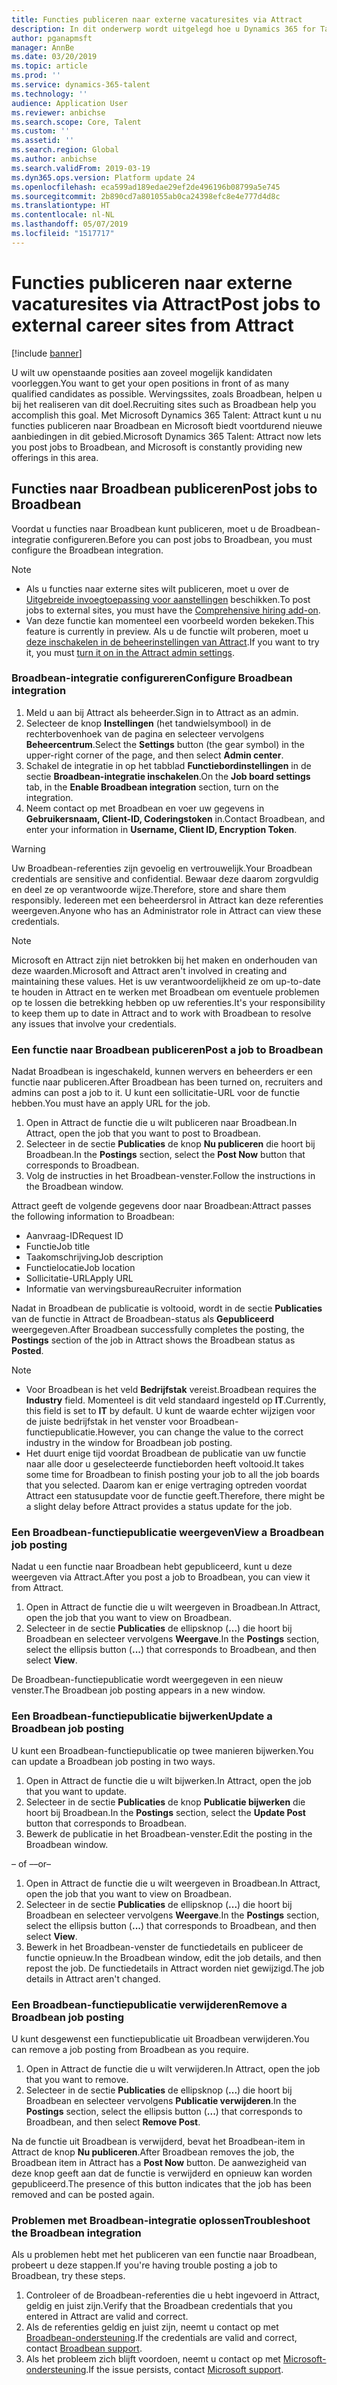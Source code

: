 ```yaml
---
title: Functies publiceren naar externe vacaturesites via Attract
description: In dit onderwerp wordt uitgelegd hoe u Dynamics 365 for Talent - Attract gebruikt voor het publiceren van functies naar externe wervingssites
author: pganapmsft
manager: AnnBe
ms.date: 03/20/2019
ms.topic: article
ms.prod: ''
ms.service: dynamics-365-talent
ms.technology: ''
audience: Application User
ms.reviewer: anbichse
ms.search.scope: Core, Talent
ms.custom: ''
ms.assetid: ''
ms.search.region: Global
ms.author: anbichse
ms.search.validFrom: 2019-03-19
ms.dyn365.ops.version: Platform update 24
ms.openlocfilehash: eca599ad189edae29ef2de496196b08799a5e745
ms.sourcegitcommit: 2b890cd7a801055ab0ca24398efc8e4e777d4d8c
ms.translationtype: HT
ms.contentlocale: nl-NL
ms.lasthandoff: 05/07/2019
ms.locfileid: "1517717"
---
```

# <a name="post-jobs-to-external-career-sites-from-attract"></a><span data-ttu-id="f4020-103">Functies publiceren naar externe vacaturesites via Attract</span><span class="sxs-lookup"><span data-stu-id="f4020-103">Post jobs to external career sites from Attract</span></span>

[!include [banner](../includes/banner.md)]

<span data-ttu-id="f4020-104">U wilt uw openstaande posities aan zoveel mogelijk kandidaten voorleggen.</span><span class="sxs-lookup"><span data-stu-id="f4020-104">You want to get your open positions in front of as many qualified candidates as possible.</span></span> <span data-ttu-id="f4020-105">Wervingssites, zoals Broadbean, helpen u bij het realiseren van dit doel.</span><span class="sxs-lookup"><span data-stu-id="f4020-105">Recruiting sites such as Broadbean help you accomplish this goal.</span></span> <span data-ttu-id="f4020-106">Met Microsoft Dynamics 365 Talent: Attract kunt u nu functies publiceren naar Broadbean en Microsoft biedt voortdurend nieuwe aanbiedingen in dit gebied.</span><span class="sxs-lookup"><span data-stu-id="f4020-106">Microsoft Dynamics 365 Talent: Attract now lets you post jobs to Broadbean, and Microsoft is constantly providing new offerings in this area.</span></span>

## <a name="post-jobs-to-broadbean"></a><span data-ttu-id="f4020-107">Functies naar Broadbean publiceren</span><span class="sxs-lookup"><span data-stu-id="f4020-107">Post jobs to Broadbean</span></span>

<span data-ttu-id="f4020-108">Voordat u functies naar Broadbean kunt publiceren, moet u de Broadbean-integratie configureren.</span><span class="sxs-lookup"><span data-stu-id="f4020-108">Before you can post jobs to Broadbean, you must configure the Broadbean integration.</span></span>

> [!NOTE]
> - <span data-ttu-id="f4020-109">Als u functies naar externe sites wilt publiceren, moet u over de [Uitgebreide invoegtoepassing voor aanstellingen](https://docs.microsoft.com/dynamics365/unified-operations/talent/attract-comprehensive-hiring) beschikken.</span><span class="sxs-lookup"><span data-stu-id="f4020-109">To post jobs to external sites, you must have the [Comprehensive hiring add-on](https://docs.microsoft.com/dynamics365/unified-operations/talent/attract-comprehensive-hiring).</span></span>
> - <span data-ttu-id="f4020-110">Van deze functie kan momenteel een voorbeeld worden bekeken.</span><span class="sxs-lookup"><span data-stu-id="f4020-110">This feature is currently in preview.</span></span> <span data-ttu-id="f4020-111">Als u de functie wilt proberen, moet u [deze inschakelen in de beheerinstellingen van Attract](https://docs.microsoft.com/dynamics365/unified-operations/talent/access-preview-feature).</span><span class="sxs-lookup"><span data-stu-id="f4020-111">If you want to try it, you must [turn it on in the Attract admin settings](https://docs.microsoft.com/dynamics365/unified-operations/talent/access-preview-feature).</span></span>

### <a name="configure-broadbean-integration"></a><span data-ttu-id="f4020-112">Broadbean-integratie configureren</span><span class="sxs-lookup"><span data-stu-id="f4020-112">Configure Broadbean integration</span></span>

1. <span data-ttu-id="f4020-113">Meld u aan bij Attract als beheerder.</span><span class="sxs-lookup"><span data-stu-id="f4020-113">Sign in to Attract as an admin.</span></span>
2. <span data-ttu-id="f4020-114">Selecteer de knop **Instellingen** (het tandwielsymbool) in de rechterbovenhoek van de pagina en selecteer vervolgens **Beheercentrum**.</span><span class="sxs-lookup"><span data-stu-id="f4020-114">Select the **Settings** button (the gear symbol) in the upper-right corner of the page, and then select **Admin center**.</span></span>
3. <span data-ttu-id="f4020-115">Schakel de integratie in op het tabblad **Functiebordinstellingen** in de sectie **Broadbean-integratie inschakelen**.</span><span class="sxs-lookup"><span data-stu-id="f4020-115">On the **Job board settings** tab, in the **Enable Broadbean integration** section, turn on the integration.</span></span>
4. <span data-ttu-id="f4020-116">Neem contact op met Broadbean en voer uw gegevens in **Gebruikersnaam, Client-ID, Coderingstoken** in.</span><span class="sxs-lookup"><span data-stu-id="f4020-116">Contact Broadbean, and enter your information in **Username, Client ID, Encryption Token**.</span></span>

> [!WARNING]
> <span data-ttu-id="f4020-117">Uw Broadbean-referenties zijn gevoelig en vertrouwelijk.</span><span class="sxs-lookup"><span data-stu-id="f4020-117">Your Broadbean credentials are sensitive and confidential.</span></span> <span data-ttu-id="f4020-118">Bewaar deze daarom zorgvuldig en deel ze op verantwoorde wijze.</span><span class="sxs-lookup"><span data-stu-id="f4020-118">Therefore, store and share them responsibly.</span></span> <span data-ttu-id="f4020-119">Iedereen met een beheerdersrol in Attract kan deze referenties weergeven.</span><span class="sxs-lookup"><span data-stu-id="f4020-119">Anyone who has an Administrator role in Attract can view these credentials.</span></span>

> [!NOTE]
> <span data-ttu-id="f4020-120">Microsoft en Attract zijn niet betrokken bij het maken en onderhouden van deze waarden.</span><span class="sxs-lookup"><span data-stu-id="f4020-120">Microsoft and Attract aren't involved in creating and maintaining these values.</span></span> <span data-ttu-id="f4020-121">Het is uw verantwoordelijkheid ze om up-to-date te houden in Attract en te werken met Broadbean om eventuele problemen op te lossen die betrekking hebben op uw referenties.</span><span class="sxs-lookup"><span data-stu-id="f4020-121">It's your responsibility to keep them up to date in Attract and to work with Broadbean to resolve any issues that involve your credentials.</span></span>

### <a name="post-a-job-to-broadbean"></a><span data-ttu-id="f4020-122">Een functie naar Broadbean publiceren</span><span class="sxs-lookup"><span data-stu-id="f4020-122">Post a job to Broadbean</span></span>

<span data-ttu-id="f4020-123">Nadat Broadbean is ingeschakeld, kunnen wervers en beheerders er een functie naar publiceren.</span><span class="sxs-lookup"><span data-stu-id="f4020-123">After Broadbean has been turned on, recruiters and admins can post a job to it.</span></span> <span data-ttu-id="f4020-124">U kunt een sollicitatie-URL voor de functie hebben.</span><span class="sxs-lookup"><span data-stu-id="f4020-124">You must have an apply URL for the job.</span></span>

1. <span data-ttu-id="f4020-125">Open in Attract de functie die u wilt publiceren naar Broadbean.</span><span class="sxs-lookup"><span data-stu-id="f4020-125">In Attract, open the job that you want to post to Broadbean.</span></span>
2. <span data-ttu-id="f4020-126">Selecteer in de sectie **Publicaties** de knop **Nu publiceren** die hoort bij Broadbean.</span><span class="sxs-lookup"><span data-stu-id="f4020-126">In the **Postings** section, select the **Post Now** button that corresponds to Broadbean.</span></span>
3. <span data-ttu-id="f4020-127">Volg de instructies in het Broadbean-venster.</span><span class="sxs-lookup"><span data-stu-id="f4020-127">Follow the instructions in the Broadbean window.</span></span>

<span data-ttu-id="f4020-128">Attract geeft de volgende gegevens door naar Broadbean:</span><span class="sxs-lookup"><span data-stu-id="f4020-128">Attract passes the following information to Broadbean:</span></span>

- <span data-ttu-id="f4020-129">Aanvraag-ID</span><span class="sxs-lookup"><span data-stu-id="f4020-129">Request ID</span></span>
- <span data-ttu-id="f4020-130">Functie</span><span class="sxs-lookup"><span data-stu-id="f4020-130">Job title</span></span>
- <span data-ttu-id="f4020-131">Taakomschrijving</span><span class="sxs-lookup"><span data-stu-id="f4020-131">Job description</span></span>
- <span data-ttu-id="f4020-132">Functielocatie</span><span class="sxs-lookup"><span data-stu-id="f4020-132">Job location</span></span>
- <span data-ttu-id="f4020-133">Sollicitatie-URL</span><span class="sxs-lookup"><span data-stu-id="f4020-133">Apply URL</span></span>
- <span data-ttu-id="f4020-134">Informatie van wervingsbureau</span><span class="sxs-lookup"><span data-stu-id="f4020-134">Recruiter information</span></span>

<span data-ttu-id="f4020-135">Nadat in Broadbean de publicatie is voltooid, wordt in de sectie **Publicaties** van de functie in Attract de Broadbean-status als **Gepubliceerd** weergegeven.</span><span class="sxs-lookup"><span data-stu-id="f4020-135">After Broadbean successfully completes the posting, the **Postings** section of the job in Attract shows the Broadbean status as **Posted**.</span></span>

> [!NOTE]
> - <span data-ttu-id="f4020-136">Voor Broadbean is het veld **Bedrijfstak** vereist.</span><span class="sxs-lookup"><span data-stu-id="f4020-136">Broadbean requires the **Industry** field.</span></span> <span data-ttu-id="f4020-137">Momenteel is dit veld standaard ingesteld op **IT**.</span><span class="sxs-lookup"><span data-stu-id="f4020-137">Currently, this field is set to **IT** by default.</span></span> <span data-ttu-id="f4020-138">U kunt de waarde echter wijzigen voor de juiste bedrijfstak in het venster voor Broadbean-functiepublicatie.</span><span class="sxs-lookup"><span data-stu-id="f4020-138">However, you can change the value to the correct industry in the window for Broadbean job posting.</span></span>
> - <span data-ttu-id="f4020-139">Het duurt enige tijd voordat Broadbean de publicatie van uw functie naar alle door u geselecteerde functieborden heeft voltooid.</span><span class="sxs-lookup"><span data-stu-id="f4020-139">It takes some time for Broadbean to finish posting your job to all the job boards that you selected.</span></span> <span data-ttu-id="f4020-140">Daarom kan er enige vertraging optreden voordat Attract een statusupdate voor de functie geeft.</span><span class="sxs-lookup"><span data-stu-id="f4020-140">Therefore, there might be a slight delay before Attract provides a status update for the job.</span></span>

### <a name="view-a-broadbean-job-posting"></a><span data-ttu-id="f4020-141">Een Broadbean-functiepublicatie weergeven</span><span class="sxs-lookup"><span data-stu-id="f4020-141">View a Broadbean job posting</span></span>

<span data-ttu-id="f4020-142">Nadat u een functie naar Broadbean hebt gepubliceerd, kunt u deze weergeven via Attract.</span><span class="sxs-lookup"><span data-stu-id="f4020-142">After you post a job to Broadbean, you can view it from Attract.</span></span>

1. <span data-ttu-id="f4020-143">Open in Attract de functie die u wilt weergeven in Broadbean.</span><span class="sxs-lookup"><span data-stu-id="f4020-143">In Attract, open the job that you want to view on Broadbean.</span></span>
2. <span data-ttu-id="f4020-144">Selecteer in de sectie **Publicaties** de ellipsknop (**...**) die hoort bij Broadbean en selecteer vervolgens **Weergave**.</span><span class="sxs-lookup"><span data-stu-id="f4020-144">In the **Postings** section, select the ellipsis button (**...**) that corresponds to Broadbean, and then select **View**.</span></span>

<span data-ttu-id="f4020-145">De Broadbean-functiepublicatie wordt weergegeven in een nieuw venster.</span><span class="sxs-lookup"><span data-stu-id="f4020-145">The Broadbean job posting appears in a new window.</span></span>

### <a name="update-a-broadbean-job-posting"></a><span data-ttu-id="f4020-146">Een Broadbean-functiepublicatie bijwerken</span><span class="sxs-lookup"><span data-stu-id="f4020-146">Update a Broadbean job posting</span></span>

<span data-ttu-id="f4020-147">U kunt een Broadbean-functiepublicatie op twee manieren bijwerken.</span><span class="sxs-lookup"><span data-stu-id="f4020-147">You can update a Broadbean job posting in two ways.</span></span>

1. <span data-ttu-id="f4020-148">Open in Attract de functie die u wilt bijwerken.</span><span class="sxs-lookup"><span data-stu-id="f4020-148">In Attract, open the job that you want to update.</span></span>
2. <span data-ttu-id="f4020-149">Selecteer in de sectie **Publicaties** de knop **Publicatie bijwerken** die hoort bij Broadbean.</span><span class="sxs-lookup"><span data-stu-id="f4020-149">In the **Postings** section, select the **Update Post** button that corresponds to Broadbean.</span></span>
3. <span data-ttu-id="f4020-150">Bewerk de publicatie in het Broadbean-venster.</span><span class="sxs-lookup"><span data-stu-id="f4020-150">Edit the posting in the Broadbean window.</span></span>

<span data-ttu-id="f4020-151">– of –</span><span class="sxs-lookup"><span data-stu-id="f4020-151">–or–</span></span>

1. <span data-ttu-id="f4020-152">Open in Attract de functie die u wilt weergeven in Broadbean.</span><span class="sxs-lookup"><span data-stu-id="f4020-152">In Attract, open the job that you want to view on Broadbean.</span></span>
2. <span data-ttu-id="f4020-153">Selecteer in de sectie **Publicaties** de ellipsknop (**...**) die hoort bij Broadbean en selecteer vervolgens **Weergave**.</span><span class="sxs-lookup"><span data-stu-id="f4020-153">In the **Postings** section, select the ellipsis button (**...**) that corresponds to Broadbean, and then select **View**.</span></span>
3. <span data-ttu-id="f4020-154">Bewerk in het Broadbean-venster de functiedetails en publiceer de functie opnieuw.</span><span class="sxs-lookup"><span data-stu-id="f4020-154">In the Broadbean window, edit the job details, and then repost the job.</span></span> <span data-ttu-id="f4020-155">De functiedetails in Attract worden niet gewijzigd.</span><span class="sxs-lookup"><span data-stu-id="f4020-155">The job details in Attract aren't changed.</span></span>

### <a name="remove-a-broadbean-job-posting"></a><span data-ttu-id="f4020-156">Een Broadbean-functiepublicatie verwijderen</span><span class="sxs-lookup"><span data-stu-id="f4020-156">Remove a Broadbean job posting</span></span>

<span data-ttu-id="f4020-157">U kunt desgewenst een functiepublicatie uit Broadbean verwijderen.</span><span class="sxs-lookup"><span data-stu-id="f4020-157">You can remove a job posting from Broadbean as you require.</span></span>

1. <span data-ttu-id="f4020-158">Open in Attract de functie die u wilt verwijderen.</span><span class="sxs-lookup"><span data-stu-id="f4020-158">In Attract, open the job that you want to remove.</span></span>
2. <span data-ttu-id="f4020-159">Selecteer in de sectie **Publicaties** de ellipsknop (**...**) die hoort bij Broadbean en selecteer vervolgens **Publicatie verwijderen**.</span><span class="sxs-lookup"><span data-stu-id="f4020-159">In the **Postings** section, select the ellipsis button (**...**) that corresponds to Broadbean, and then select **Remove Post**.</span></span>

<span data-ttu-id="f4020-160">Na de functie uit Broadbean is verwijderd, bevat het Broadbean-item in Attract de knop **Nu publiceren**.</span><span class="sxs-lookup"><span data-stu-id="f4020-160">After Broadbean removes the job, the Broadbean item in Attract has a **Post Now** button.</span></span> <span data-ttu-id="f4020-161">De aanwezigheid van deze knop geeft aan dat de functie is verwijderd en opnieuw kan worden gepubliceerd.</span><span class="sxs-lookup"><span data-stu-id="f4020-161">The presence of this button indicates that the job has been removed and can be posted again.</span></span>

### <a name="troubleshoot-the-broadbean-integration"></a><span data-ttu-id="f4020-162">Problemen met Broadbean-integratie oplossen</span><span class="sxs-lookup"><span data-stu-id="f4020-162">Troubleshoot the Broadbean integration</span></span>

<span data-ttu-id="f4020-163">Als u problemen hebt met het publiceren van een functie naar Broadbean, probeert u deze stappen.</span><span class="sxs-lookup"><span data-stu-id="f4020-163">If you're having trouble posting a job to Broadbean, try these steps.</span></span>

1. <span data-ttu-id="f4020-164">Controleer of de Broadbean-referenties die u hebt ingevoerd in Attract, geldig en juist zijn.</span><span class="sxs-lookup"><span data-stu-id="f4020-164">Verify that the Broadbean credentials that you entered in Attract are valid and correct.</span></span>
2. <span data-ttu-id="f4020-165">Als de referenties geldig en juist zijn, neemt u contact op met [Broadbean-ondersteuning](https://www.broadbean.com/resources/support/).</span><span class="sxs-lookup"><span data-stu-id="f4020-165">If the credentials are valid and correct, contact [Broadbean support](https://www.broadbean.com/resources/support/).</span></span>
3. <span data-ttu-id="f4020-166">Als het probleem zich blijft voordoen, neemt u contact op met [Microsoft-ondersteuning](./talent-support.md).</span><span class="sxs-lookup"><span data-stu-id="f4020-166">If the issue persists, contact [Microsoft support](./talent-support.md).</span></span>
